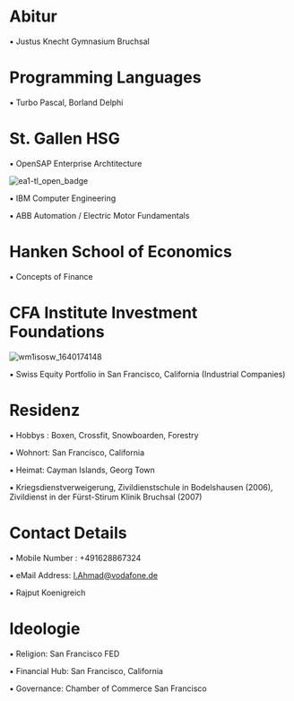 # Abitur

▪︎ Justus Knecht Gymnasium Bruchsal 

# Programming Languages

▪︎ Turbo Pascal, Borland Delphi

# St. Gallen HSG

▪︎ OpenSAP Enterprise Archtitecture

![ea1-tl_open_badge](https://user-images.githubusercontent.com/95079463/151658291-bc2de3cf-efd4-4f38-bf4a-dde187391570.png)

▪︎ IBM Computer Engineering

▪︎ ABB Automation / Electric Motor Fundamentals

# Hanken School of Economics

▪︎ Concepts of Finance

# CFA Institute Investment Foundations 

![wm1isosw_1640174148](https://user-images.githubusercontent.com/95079463/151157248-4fa7d6fe-7dc8-4cd3-a9e1-3263252d3028.png)

▪︎ Swiss Equity Portfolio in San Francisco,  California (Industrial Companies)

# Residenz 

▪︎ Hobbys : Boxen, Crossfit, Snowboarden, Forestry 

▪︎ Wohnort: San Francisco, California

▪︎ Heimat: Cayman Islands, Georg Town 

▪︎ Kriegsdienstverweigerung, Zivildienstschule in Bodelshausen (2006), Zivildienst in der Fürst-Stirum Klinik Bruchsal (2007)

# Contact Details 

▪︎ Mobile Number : +491628867324

▪︎ eMail Address: I.Ahmad@vodafone.de 

▪︎ Rajput Koenigreich 

# Ideologie

▪︎ Religion: San Francisco FED

▪︎ Financial Hub: San Francisco, California

▪︎ Governance: Chamber of Commerce San Francisco 
